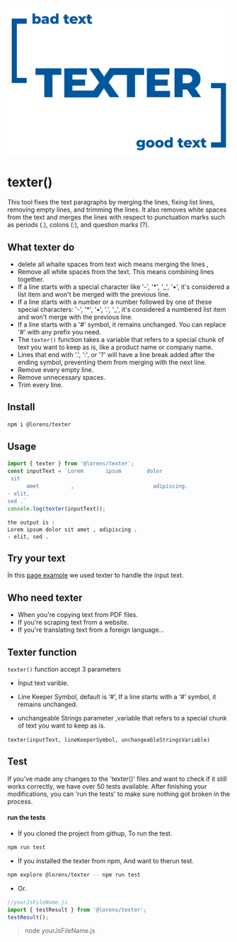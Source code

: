 ![texter_cover](https://github.com/lorens-osman-dev/texter/blob/assets/logo/texterCover_blue_larkColor.png?raw=true)

# texter()

  

This tool fixes the text paragraphs by merging the lines, fixing list lines, removing empty lines, and trimming the lines. It also removes white spaces from the text and merges the lines with respect to punctuation marks such as periods (.), colons (:), and question marks (?).


## What texter do
- delete all whaite spaces from text wich means merging the lines ,
-  Remove all white spaces from the text. This means combining lines together.
- If a line starts with a special character like '-', '*', '_', '•', it's considered a list item and won't be merged with the previous line.
-  If a line starts with a number or a number followed by one of these special characters: '-', '*', '•', '.', '_', it's considered a numbered list item and won't merge with the previous line.
-  If a line starts with a '#' symbol, it remains unchanged. You can replace '#' with any prefix you need.
-  The `texter()` function takes a variable that refers to a special chunk of text you want to keep as is, like a product name or company name.
-  Lines that end with '.', ':', or '?' will have a line break added after the ending symbol, preventing them from merging with the next line.
-  Remove every empty line.
-  Remove unnecessary spaces.
-  Trim every line.

  ## Install
  ```sh
npm i @lorens/texter
```

## Usage

```js
import { texter } from '@lorens/texter';
const inputText = `Lorem       ipsum        dolor
 sit
      amet          ,                         adipiscing.
- elit, 
sed .`
console.log(texter(inputText));
```
```
the output is :
Lorem ipsum dolor sit amet , adipiscing .
- elit, sed .
```


## Try your text 
İn this [page example](https://lorens-osman-dev.github.io/texter/) we used texter to handle the input text.

## Who need texter 
-   When you're copying text from PDF files.
-   If you're scraping text from a website.
-   If you're translating text from a foreign language...

## Texter function

`texter()` function accept 3 parameters

- İnput text varible.

- Line Keeper Symbol, default is ‘#’, If a line starts with a ‘#’ symbol, it remains unchanged.
- unchangeable Strings parameter ,variable that refers to a special chunk of text you want to keep as is.

`texter(inputText, lineKeeperSymbol, unchangeableStringsVariable)`



## Test
If you've made any changes to the 'texter()' files and want to check if it still works correctly, we have over 50 tests available. After finishing your modifications, you can 'run the tests' to make sure nothing got broken in the process.
#### run the tests
-  İf you cloned the project from githup, To run the test.

```sh
npm run test
```

  

-  İf you installed the texter from npm, And want to therun test.

```sh
npm explore @lorens/texter -- npm run test
```



  

- Or.

```js
//yourJsFileName.js
import { testResult } from '@lorens/texter';
testResult();
```

> node yourJsFileName.js


  


